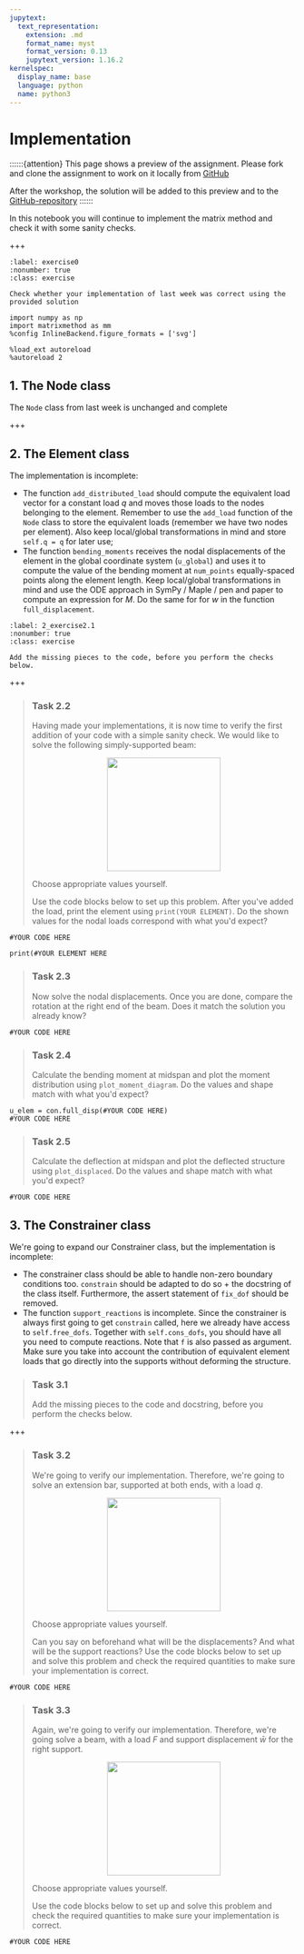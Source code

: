 ```yaml
---
jupytext:
  text_representation:
    extension: .md
    format_name: myst
    format_version: 0.13
    jupytext_version: 1.16.2
kernelspec:
  display_name: base
  language: python
  name: python3
---
```


# Implementation
  
::::::{attention}
This page shows a preview of the assignment. Please fork and clone the assignment to work on it locally from [GitHub](https://github.com/CIEM5000-2025/practice-assignments)

After the workshop, the solution will be added to this preview and to the [GitHub-repository](https://github.com/CIEM5000-2025/practice-assignments)
::::::

In this notebook you will continue to implement the matrix method and check it with some sanity checks.

+++

```{exercise} 0
:label: exercise0
:nonumber: true
:class: exercise

Check whether your implementation of last week was correct using the provided solution
```

```{code-cell} ipython3
import numpy as np
import matrixmethod as mm
%config InlineBackend.figure_formats = ['svg']

%load_ext autoreload
%autoreload 2
```

## 1. The Node class
The `Node` class from last week is unchanged and complete

+++

## 2. The Element class

The implementation is incomplete:
- The function `add_distributed_load` should compute the equivalent load vector for a constant load $q$ and moves those loads to the nodes belonging to the element. Remember to use the `add_load` function of the `Node` class to store the equivalent loads (remember we have two nodes per element). Also keep local/global transformations in mind and store `self.q = q` for later use;
- The function `bending_moments` receives the nodal displacements of the element in the global coordinate system (`u_global`) and uses it to compute the value of the bending moment at `num_points` equally-spaced points along the element length. Keep local/global transformations in mind and use the ODE approach in SymPy / Maple / pen and paper to compute an expression for $M$. Do the same for for $w$ in the function `full_displacement`.

```{exercise} 2.1
:label: 2_exercise2.1
:nonumber: true
:class: exercise

Add the missing pieces to the code, before you perform the checks below.
```

+++

> ### Task 2.2
>
> Having made your implementations, it is now time to verify the first addition of your code with a simple sanity check. We would like to solve the following simply-supported beam:
> <center>
>  <figure>
>    <IMG SRC="https://raw.githubusercontent.com/ibcmrocha/public/main/ssbeam.png" WIDTH=200>
>  </figure>
></center>
>
> Choose appropriate values yourself.
>
> Use the code blocks below to set up this problem. After you've added the load, print the element using `print(YOUR ELEMENT)`. Do the shown values for the nodal loads correspond with what you'd expect?

```{code-cell} ipython3
#YOUR CODE HERE
```

```{code-cell} ipython3
print(#YOUR ELEMENT HERE
```

> ### Task 2.3
>  Now solve the nodal displacements. Once you are done, compare the rotation at the right end of the beam. Does it match the solution you already know?

```{code-cell} ipython3
#YOUR CODE HERE
```

> ### Task 2.4
> Calculate the bending moment at midspan and plot the moment distribution using `plot_moment_diagram`. Do the values and shape match with what you'd expect?

```{code-cell} ipython3
u_elem = con.full_disp(#YOUR CODE HERE)
#YOUR CODE HERE
```

> ### Task 2.5
> Calculate the deflection at midspan and plot the deflected structure using `plot_displaced`. Do the values and shape match with what you'd expect?

```{code-cell} ipython3
#YOUR CODE HERE
```

## 3. The Constrainer class

We're going to expand our Constrainer class, but the implementation is incomplete:
- The constrainer class should be able to handle non-zero boundary conditions too. `constrain` should be adapted to do so + the docstring of the class itself. Furthermore, the assert statement of `fix_dof` should be removed.
- The function `support_reactions` is incomplete. Since the constrainer is always first going to get `constrain` called, here we already have access to `self.free_dofs`. Together with `self.cons_dofs`, you should have all you need to compute reactions. Note that `f` is also passed as argument. Make sure you take into account the contribution of equivalent element loads that go directly into the supports without deforming the structure.

> ### Task 3.1
>
> Add the missing pieces to the code and docstring, before you perform the checks below.

+++

> ### Task 3.2
>
> We're going to verify our implementation. Therefore, we're going to solve an extension bar, supported at both ends, with a load $q$.
> <center>
>  <figure>
>    <IMG SRC="https://raw.githubusercontent.com/ibcmrocha/public/main/sanitycheck_3.2.png" WIDTH=200>
>  </figure>
></center>
>
> Choose appropriate values yourself.
>
> Can you say on beforehand what will be the displacements? And what will be the support reactions?
> Use the code blocks below to set up and solve this problem and check the required quantities to make sure your implementation is correct.

```{code-cell} ipython3
#YOUR CODE HERE
```

> ### Task 3.3
>
> Again, we're going to verify our implementation. Therefore, we're going solve a beam, with a load $F$ and support displacement $\bar w$ for the right support.
> <center>
>  <figure>
>    <IMG SRC="https://raw.githubusercontent.com/ibcmrocha/public/main/sanitycheck_3.3_new.png" WIDTH=200>
>  </figure>
></center>
>
> Choose appropriate values yourself.
>
> Use the code blocks below to set up and solve this problem and check the required quantities to make sure your implementation is correct.

```{code-cell} ipython3
#YOUR CODE HERE
```
